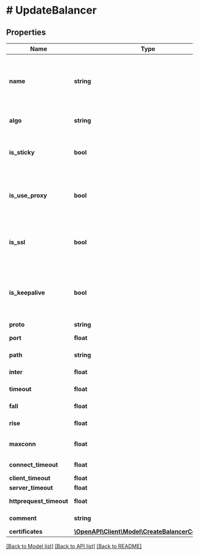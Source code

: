 # # UpdateBalancer

## Properties

Name | Type | Description | Notes
------------ | ------------- | ------------- | -------------
**name** | **string** | Удобочитаемое имя, установленное для балансировщика. Должно быть уникальным в рамках аккаунта | [optional]
**algo** | **string** | Алгоритм переключений балансировщика. | [optional]
**is_sticky** | **bool** | Это логическое значение, которое показывает, сохраняется ли сессия. | [optional]
**is_use_proxy** | **bool** | Это логическое значение, которое показывает, выступает ли балансировщик в качестве прокси. | [optional]
**is_ssl** | **bool** | Это логическое значение, которое показывает, требуется ли перенаправление на SSL. | [optional]
**is_keepalive** | **bool** | Это логическое значение, которое показывает, выдает ли балансировщик сигнал о проверке жизнеспособности. | [optional]
**proto** | **string** | Протокол. | [optional]
**port** | **float** | Порт балансировщика. | [optional]
**path** | **string** | Адрес балансировщика. | [optional]
**inter** | **float** | Интервал проверки. | [optional]
**timeout** | **float** | Таймаут ответа балансировщика. | [optional]
**fall** | **float** | Порог количества ошибок. | [optional]
**rise** | **float** | Порог количества успешных ответов. | [optional]
**maxconn** | **float** | Максимальное количество соединений. | [optional]
**connect_timeout** | **float** | Таймаут подключения. | [optional]
**client_timeout** | **float** | Таймаут клиента. | [optional]
**server_timeout** | **float** | Таймаут сервера. | [optional]
**httprequest_timeout** | **float** | Таймаут HTTP запроса. | [optional]
**comment** | **string** | Комментарий к балансировщику. | [optional]
**certificates** | [**\OpenAPI\Client\Model\CreateBalancerCertificates**](CreateBalancerCertificates.md) |  | [optional]

[[Back to Model list]](../../README.md#models) [[Back to API list]](../../README.md#endpoints) [[Back to README]](../../README.md)
